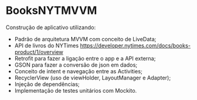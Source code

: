 # BooksNYTMVVM
Construção de aplicativo utilizando:
- Padrão de arquitetura MVVM com conceito de LiveData;
- API de livros do NYTimes https://developer.nytimes.com/docs/books-product/1/overview
- Retrofit para fazer a ligação entre o app e a API externa;
- GSON para fazer a conversão de json em dados;
- Conceito de intent e navegação entre as Activities;
- RecyclerView (uso de viewHolder, LayoutManager e Adapter);
- Injeção de dependências;
- Implementação de testes unitários com Mockito.

